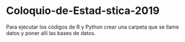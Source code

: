 # Coloquio-de-Estad-stica-2019
Para ejecutar los códigos de R y Python crear una carpeta que se llame datos y poner allí las bases de datos.

